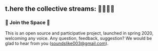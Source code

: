 ## **t.here the collective streams:** 🚀👾🌵🗿



### 🐠 Join the Space 🐠

This is an open source and participative project, launched in spring 2020, welcoming any voice. 
Any question, feedback, suggestion? We would be glad to hear from you (soundslike003@gmail.com).
